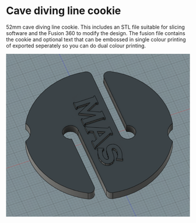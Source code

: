 # Cave diving line cookie

52mm cave diving line cookie. This includes an STL file suitable for slicing software and the Fusion 360 to modify the design. The fusion file contains the cookie and optional text that can be embossed in single colour printing of exported seperately so you can do dual colour printing.

![Cookie image](images/fusion.png)